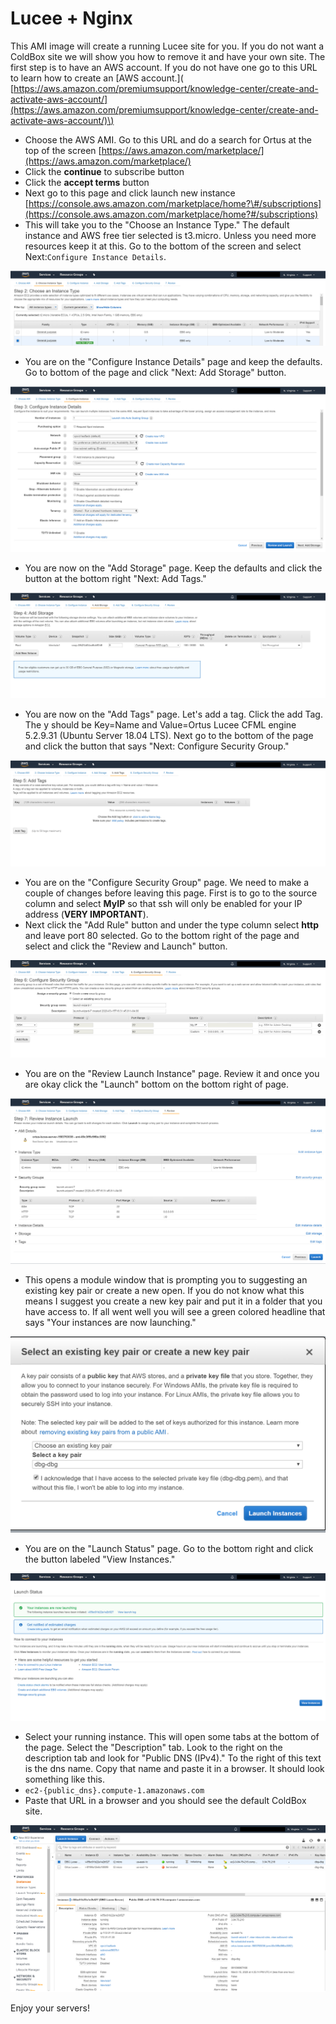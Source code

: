 # Lucee + Nginx

This AMI image will create a running Lucee site for you. If you do not want a ColdBox site we will show you how to remove it and have your own site. The first step is to have an AWS account. If you do not have one go to this URL to learn how to create an \[AWS account.\]\( [https://aws.amazon.com/premiumsupport/knowledge-center/create-and-activate-aws-account/](https://aws.amazon.com/premiumsupport/knowledge-center/create-and-activate-aws-account/)\)

* Choose the AWS AMI. Go to this URL and do a search for Ortus at the top of the screen [https://aws.amazon.com/marketplace/](https://aws.amazon.com/marketplace/)
* Click the **continue** to subscribe button
* Click the **accept terms** button
* Next go to this page and click launch new instance [https://console.aws.amazon.com/marketplace/home?\#/subscriptions](https://console.aws.amazon.com/marketplace/home?#/subscriptions)
* This will take you to the "Choose an Instance Type." The default instance and AWS free tier selected is t3.micro. Unless you need more resources keep it at this. Go to the bottom of the screen and select Next:`Configure Instance Details`. 

![Choose an Instance Type](../../../.gitbook/assets/step2%20%282%29.png)

* You are on the "Configure Instance Details" page and keep the defaults. Go to bottom of the page and click "Next: Add Storage" button.     

![Configure Instance Details](../../../.gitbook/assets/step3.png)

* You are now on the "Add Storage" page. Keep the defaults and click the button at the bottom right "Next: Add Tags."

![Add Storage](../../../.gitbook/assets/step4%20%281%29.png)

* You are now on the "Add Tags" page. Let's add a tag. Click the add Tag. The y should be Key=Name and Value=Ortus Lucee CFML engine 5.2.9.31 \(Ubuntu Server 18.04 LTS\). Next go to the bottom of the page and click the button that says "Next: Configure Security Group."

![Add Tags](../../../.gitbook/assets/step5%20%282%29.png)

* You are on the "Configure Security Group" page. We need to make a couple of changes before leaving this page. First is to go to the source column and select **MyIP** so that ssh will only be enabled for your IP address \(**VERY IMPORTANT**\).
* Next click the "Add Rule" button and under the type column select **http** and leave port 80 selected. Go to the bottom right of the page and select and click the "Review and Launch" button.

![Configure Security Group](../../../.gitbook/assets/step6%20%282%29.png)

* You are on the "Review Launch Instance" page. Review it and once you are okay click the "Launch" bottom on the bottom right of page.

![Review Instance Launch](../../../.gitbook/assets/step7.png)

* This opens a module window that is prompting you to suggesting an existing key pair or create a new open. If you do not know what this means I suggest you create a new key pair and put it in a folder that you have access to. If all went well you will see a green colored headline that says "Your instances are now launching."  

![Select Key Pair](../../../.gitbook/assets/step7a.png)

* You are on the "Launch Status" page. Go to the bottom right and click the button labeled "View Instances." 

![Launch Status](../../../.gitbook/assets/step8%20%282%29.png)

* Select your running instance. This will open some tabs at the bottom of the page. Select the "Description" tab. Look to the right on the description tab and look for "Public DNS \(IPv4\)." To the right of this text is the dns name. Copy that name and paste it in a browser. It should look something like this.
* `ec2-{public_dns}.compute-1.amazonaws.com`
* Paste that URL in a browser and you should see the default ColdBox site.

![](../../../.gitbook/assets/step9%20%281%29.png)

Enjoy your servers!



